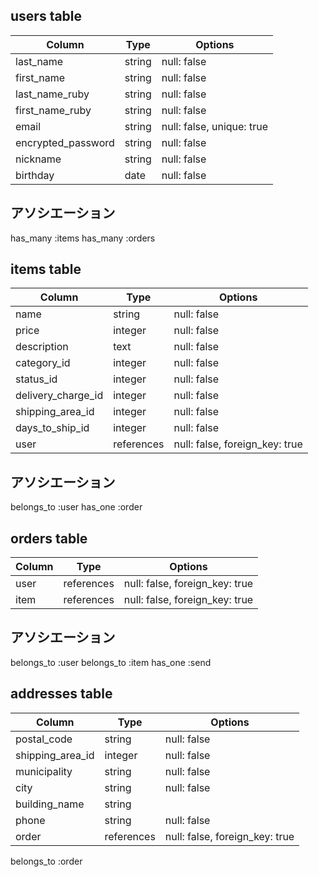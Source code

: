 ## users table

| Column             | Type     | Options                   |
|--------------------|----------|---------------------------|
| last_name          | string   | null: false               |
| first_name         | string   | null: false               |
| last_name_ruby     | string   | null: false               |
| first_name_ruby    | string   | null: false               |
| email              | string   | null: false, unique: true |
| encrypted_password | string   | null: false               |
| nickname           | string   | null: false               |
| birthday           | date     | null: false               |

## アソシエーション
has_many :items
has_many :orders


## items table

| Column             | Type          | Options                        |
|--------------------|---------------|--------------------------------|
| name               | string        | null: false                    |
| price              | integer       | null: false                    |
| description        | text          | null: false                    |
| category_id        | integer       | null: false                    |
| status_id          | integer       | null: false                    |
| delivery_charge_id | integer       | null: false                    |
| shipping_area_id   | integer       | null: false                    |
| days_to_ship_id    | integer       | null: false                    |
| user               | references    | null: false, foreign_key: true |

## アソシエーション
belongs_to :user
has_one :order


## orders table

| Column    | Type       | Options                        |
|-----------|------------|--------------------------------|
| user      | references | null: false, foreign_key: true |
| item      | references | null: false, foreign_key: true |

## アソシエーション
belongs_to :user
belongs_to :item
has_one :send

## addresses table

| Column           | Type       | Options                        |
|------------------|------------|--------------------------------|
| postal_code      | string     | null: false                    |
| shipping_area_id | integer    | null: false                    |
| municipality     | string     | null: false                    |
| city             | string     | null: false                    |
| building_name    | string     |                                |
| phone            | string     | null: false                    |
| order            | references | null: false, foreign_key: true |

belongs_to :order